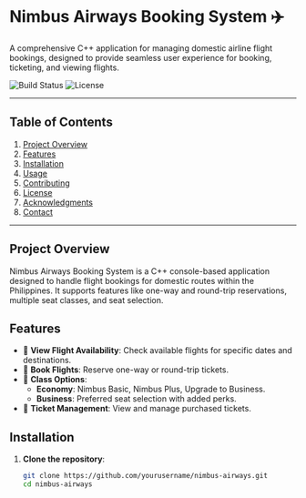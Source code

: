 # Nimbus Airways Booking System ✈️

A comprehensive C++ application for managing domestic airline flight bookings, designed to provide seamless user experience for booking, ticketing, and viewing flights.

![Build Status](https://img.shields.io/badge/build-passing-brightgreen) ![License](https://img.shields.io/badge/license-MIT-blue)

---

## Table of Contents
1. [Project Overview](#project-overview)
2. [Features](#features)
3. [Installation](#installation)
4. [Usage](#usage)
5. [Contributing](#contributing)
6. [License](#license)
7. [Acknowledgments](#acknowledgments)
8. [Contact](#contact)

---

## Project Overview
Nimbus Airways Booking System is a C++ console-based application designed to handle flight bookings for domestic routes within the Philippines. It supports features like one-way and round-trip reservations, multiple seat classes, and seat selection.

## Features
- 📅 **View Flight Availability**: Check available flights for specific dates and destinations.
- 🛫 **Book Flights**: Reserve one-way or round-trip tickets.
- 🧳 **Class Options**:
  - **Economy**: Nimbus Basic, Nimbus Plus, Upgrade to Business.
  - **Business**: Preferred seat selection with added perks.
- 🎫 **Ticket Management**: View and manage purchased tickets.

## Installation

1. **Clone the repository**:
   ```bash
   git clone https://github.com/yourusername/nimbus-airways.git
   cd nimbus-airways
